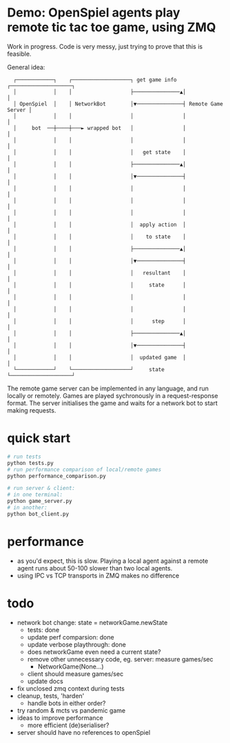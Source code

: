 # Demo: OpenSpiel agents play remote tic tac toe game, using ZMQ

Work in progress. Code is very messy, just trying to prove that this is
feasible.

General idea:

```
  ┌────────────┐    ┌───────────────────┐ get game info  ┌────────────────────┐
  │            │    │                   ├───────────────▲│                    │
  │ OpenSpiel  │    │ NetworkBot        │▼───────────────┤ Remote Game Server │
  │            │    │                   │                │                    │
  │     bot  ──┼────┼───► wrapped bot   │                │                    │
  │            │    │                   │                │                    │
  │            │    │                   │   get state    │                    │
  │            │    │                   ├───────────────▲│                    │
  │            │    │                   │▼───────────────┤                    │
  │            │    │                   │                │                    │
  │            │    │                   │                │                    │
  │            │    │                   │                │                    │
  │            │    │                   │  apply action  │                    │
  │            │    │                   │    to state    │                    │
  │            │    │                   ├───────────────▲│                    │
  │            │    │                   │▼───────────────┤                    │
  │            │    │                   │   resultant    │                    │
  │            │    │                   │     state      │                    │
  │            │    │                   │                │                    │
  │            │    │                   │                │                    │
  │            │    │                   │      step      │                    │
  │            │    │                   ├───────────────▲│                    │
  │            │    │                   │▼───────────────┤                    │
  │            │    │                   │  updated game  │                    │
  └────────────┘    └───────────────────┘     state      └────────────────────┘
```

The remote game server can be implemented in any language, and run locally or
remotely. Games are played sychronously in a request-response format. The server
initialises the game and waits for a network bot to start making requests.

# quick start
```sh
# run tests
python tests.py
# run performance comparison of local/remote games
python performance_comparison.py

# run server & client:
# in one terminal:
python game_server.py
# in another:
python bot_client.py
```

# performance
- as you'd expect, this is slow. Playing a local agent against a remote
  agent runs about 50-100 slower than two local agents.
- using IPC vs TCP transports in ZMQ makes no difference

# todo
- network bot change: state = networkGame.newState
  - tests: done
  - update perf comparsion: done
  - update verbose playthrough: done
  - does networkGame even need a current state?
  - remove other unnecessary code, eg. server: measure games/sec
    - NetworkGame(None...)
  - client should measure games/sec
  - update docs
- fix unclosed zmq context during tests
- cleanup, tests, 'harden'
  - handle bots in either order?
- try random & mcts vs pandemic game
- ideas to improve performance
  - more efficient (de)serialiser?
- server should have no references to openSpiel
